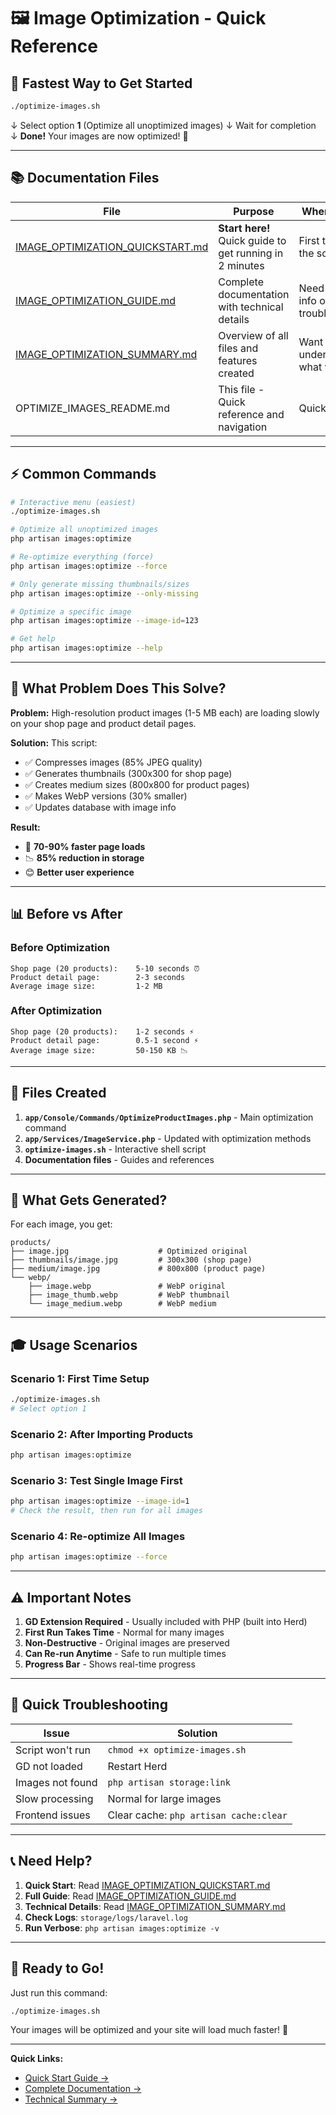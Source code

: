 # 🖼️ Image Optimization - Quick Reference

## 🚀 Fastest Way to Get Started

```bash
./optimize-images.sh
```
↓
Select option **1** (Optimize all unoptimized images)
↓
Wait for completion
↓
**Done!** Your images are now optimized! 🎉

---

## 📚 Documentation Files

| File | Purpose | When to Read |
|------|---------|--------------|
| [IMAGE_OPTIMIZATION_QUICKSTART.md](IMAGE_OPTIMIZATION_QUICKSTART.md) | **Start here!** Quick guide to get running in 2 minutes | First time using the script |
| [IMAGE_OPTIMIZATION_GUIDE.md](IMAGE_OPTIMIZATION_GUIDE.md) | Complete documentation with technical details | Need in-depth info or troubleshooting |
| [IMAGE_OPTIMIZATION_SUMMARY.md](IMAGE_OPTIMIZATION_SUMMARY.md) | Overview of all files and features created | Want to understand what was built |
| OPTIMIZE_IMAGES_README.md | This file - Quick reference and navigation | Quick lookup |

---

## ⚡ Common Commands

```bash
# Interactive menu (easiest)
./optimize-images.sh

# Optimize all unoptimized images
php artisan images:optimize

# Re-optimize everything (force)
php artisan images:optimize --force

# Only generate missing thumbnails/sizes
php artisan images:optimize --only-missing

# Optimize a specific image
php artisan images:optimize --image-id=123

# Get help
php artisan images:optimize --help
```

---

## 🎯 What Problem Does This Solve?

**Problem:** High-resolution product images (1-5 MB each) are loading slowly on your shop page and product detail pages.

**Solution:** This script:
- ✅ Compresses images (85% JPEG quality)
- ✅ Generates thumbnails (300x300 for shop page)
- ✅ Creates medium sizes (800x800 for product pages)
- ✅ Makes WebP versions (30% smaller)
- ✅ Updates database with image info

**Result:** 
- 🚀 **70-90% faster page loads**
- 📉 **85% reduction in storage**
- 😊 **Better user experience**

---

## 📊 Before vs After

### Before Optimization
```
Shop page (20 products):    5-10 seconds ⏰
Product detail page:        2-3 seconds
Average image size:         1-2 MB
```

### After Optimization
```
Shop page (20 products):    1-2 seconds ⚡
Product detail page:        0.5-1 second ⚡
Average image size:         50-150 KB 📉
```

---

## 🔧 Files Created

1. **`app/Console/Commands/OptimizeProductImages.php`** - Main optimization command
2. **`app/Services/ImageService.php`** - Updated with optimization methods
3. **`optimize-images.sh`** - Interactive shell script
4. **Documentation files** - Guides and references

---

## 💾 What Gets Generated?

For each image, you get:
```
products/
├── image.jpg                    # Optimized original
├── thumbnails/image.jpg         # 300x300 (shop page)
├── medium/image.jpg             # 800x800 (product page)
└── webp/
    ├── image.webp               # WebP original
    ├── image_thumb.webp         # WebP thumbnail
    └── image_medium.webp        # WebP medium
```

---

## 🎓 Usage Scenarios

### Scenario 1: First Time Setup
```bash
./optimize-images.sh
# Select option 1
```

### Scenario 2: After Importing Products
```bash
php artisan images:optimize
```

### Scenario 3: Test Single Image First
```bash
php artisan images:optimize --image-id=1
# Check the result, then run for all images
```

### Scenario 4: Re-optimize All Images
```bash
php artisan images:optimize --force
```

---

## ⚠️ Important Notes

1. **GD Extension Required** - Usually included with PHP (built into Herd)
2. **First Run Takes Time** - Normal for many images
3. **Non-Destructive** - Original images are preserved
4. **Can Re-run Anytime** - Safe to run multiple times
5. **Progress Bar** - Shows real-time progress

---

## 🐛 Quick Troubleshooting

| Issue | Solution |
|-------|----------|
| Script won't run | `chmod +x optimize-images.sh` |
| GD not loaded | Restart Herd |
| Images not found | `php artisan storage:link` |
| Slow processing | Normal for large images |
| Frontend issues | Clear cache: `php artisan cache:clear` |

---

## 📞 Need Help?

1. **Quick Start**: Read [IMAGE_OPTIMIZATION_QUICKSTART.md](IMAGE_OPTIMIZATION_QUICKSTART.md)
2. **Full Guide**: Read [IMAGE_OPTIMIZATION_GUIDE.md](IMAGE_OPTIMIZATION_GUIDE.md)
3. **Technical Details**: Read [IMAGE_OPTIMIZATION_SUMMARY.md](IMAGE_OPTIMIZATION_SUMMARY.md)
4. **Check Logs**: `storage/logs/laravel.log`
5. **Run Verbose**: `php artisan images:optimize -v`

---

## 🎉 Ready to Go!

Just run this command:
```bash
./optimize-images.sh
```

Your images will be optimized and your site will load much faster! 🚀

---

**Quick Links:**
- [Quick Start Guide →](IMAGE_OPTIMIZATION_QUICKSTART.md)
- [Complete Documentation →](IMAGE_OPTIMIZATION_GUIDE.md)
- [Technical Summary →](IMAGE_OPTIMIZATION_SUMMARY.md)


